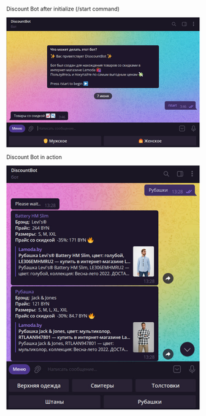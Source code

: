 Discount Bot after initialize (/start command)

![pic-1](https://github.com/ThanhDoIVan/DiscountTelegramBot/blob/master/pic-1.jpg?raw=true|width=100px)

Discount Bot in action

![pic-2](https://github.com/ThanhDoIVan/DiscountTelegramBot/blob/master/pic-2.jpg?raw=true|width=100px)

